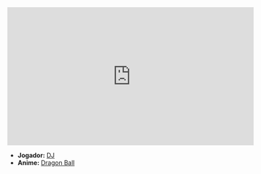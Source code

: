 <iframe width="560" height="315" src="https://www.youtube.com/embed/qQmTdijhjD4?si=4PW5O3pVKtdDRw51" title="YouTube video player" frameborder="0" allow="accelerometer; autoplay; clipboard-write; encrypted-media; gyroscope; picture-in-picture; web-share" referrerpolicy="strict-origin-when-cross-origin" allowfullscreen></iframe>

- **Jogador:** [DJ](../Membros/DJ.md)
- **Anime:** [Dragon Ball](content/Animes/Dragon%20Ball.md)